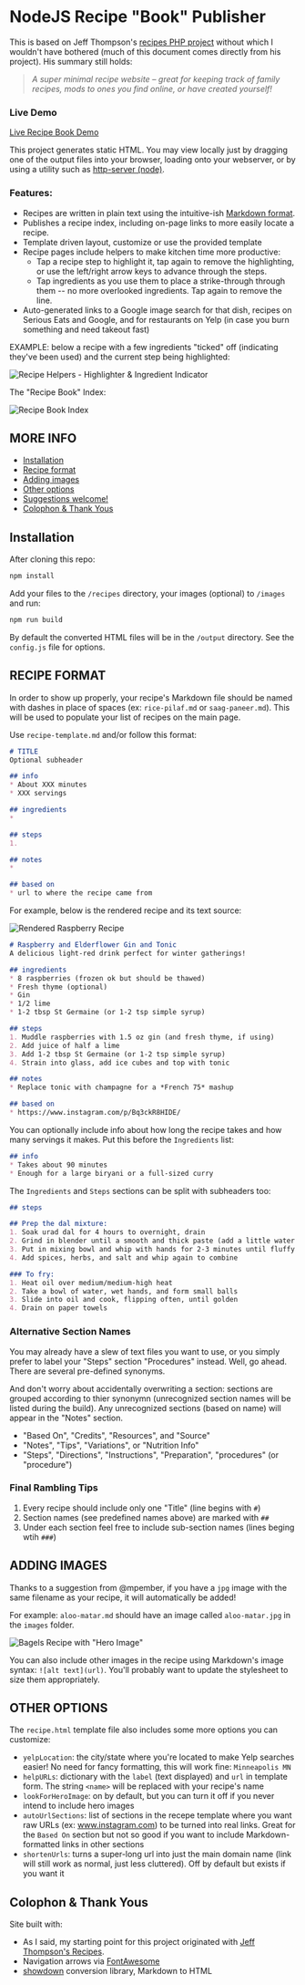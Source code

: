 # NodeJS Recipe "Book" Publisher

This is based on Jeff Thompson's [recipes PHP project](https://github.com/jeffThompson/Recipes) without which I wouldn't have bothered (much of this document comes directly from his project). His summary still holds:

> *A super minimal recipe website – great for keeping track of family recipes, mods to ones you find online, or have created yourself!*

### Live Demo

[Live Recipe Book Demo](https://buzcarter.github.io/recipes-nodejs/)

This project generates static HTML. You may view locally just by dragging one of the output files into your browser, loading onto your webserver, or by using a utility such as [http-server (node)](https://github.com/http-party/http-server).

### Features:

* Recipes are written in plain text using the intuitive-ish [Markdown format](https://daringfireball.net/projects/markdown).
* Publishes a recipe index, including on-page links to more easily locate a recipe.
* Template driven layout, customize or use the provided template
* Recipe pages include helpers to make kitchen time more productive:
    *  Tap a recipe step to highlight it, tap again to remove the highlighting, or use the left/right arrow keys to advance through the steps.
    *  Tap ingredients as you use them to place a strike-through through them -- no more overlooked ingredients. Tap again to remove the line. 
* Auto-generated links to a Google image search for that dish, recipes on Serious Eats and Google, and for restaurants on Yelp (in case you burn something and need takeout fast)  

EXAMPLE: below a recipe with a few ingredients "ticked" off (indicating they've been used) and the current step being highlighted:

![Recipe Helpers - Highlighter & Ingredient Indicator](./docs/images/carnitas-with-highlights.png)

The "Recipe Book" Index:

![Recipe Book Index](./docs/images/recipe-book-index.png)

## MORE INFO

* [Installation](#installation)
* [Recipe format](#recipe-format)
* [Adding images](#adding-images)
* [Other options](#other-options)
* [Suggestions welcome!](#suggestions-welcome)
* [Colophon & Thank Yous](#Colophon)

## Installation

After cloning this repo:

```sh
npm install
```

Add your files to the `/recipes` directory, your images (optional) to `/images` and run:

```sh
npm run build
```

By default the converted HTML files will be in the `/output` directory. See the `config.js` file for options.

## RECIPE FORMAT  
In order to show up properly, your recipe's Markdown file should be named with dashes in place of spaces (ex: `rice-pilaf.md` or `saag-paneer.md`). This will be used to populate your list of recipes on the main page.

Use `recipe-template.md` and/or follow this format:

```markdown
# TITLE
Optional subheader

## info  
* About XXX minutes  
* XXX servings  

## ingredients
* 

## steps  
1. 

## notes  
* 

## based on  
* url to where the recipe came from
```

For example, below is the rendered recipe and its text source:

![Rendered Raspberry Recipe](./docs/images/raspberry-recipe.png)

```markdown
# Raspberry and Elderflower Gin and Tonic
A delicious light-red drink perfect for winter gatherings!

## ingredients
* 8 raspberries (frozen ok but should be thawed)  
* Fresh thyme (optional)  
* Gin  
* 1/2 lime  
* 1-2 tbsp St Germaine (or 1-2 tsp simple syrup)  

## steps
1. Muddle raspberries with 1.5 oz gin (and fresh thyme, if using)  
2. Add juice of half a lime  
3. Add 1-2 tbsp St Germaine (or 1-2 tsp simple syrup)  
4. Strain into glass, add ice cubes and top with tonic 

## notes
* Replace tonic with champagne for a *French 75* mashup   

## based on
* https://www.instagram.com/p/Bq3ckR8HIDE/
```

You can optionally include info about how long the recipe takes and how many servings it makes. Put this before the `Ingredients` list:  

```markdown
## info  
* Takes about 90 minutes  
* Enough for a large biryani or a full-sized curry
```

The `Ingredients` and `Steps` sections can be split with subheaders too:

```markdown
## steps

## Prep the dal mixture:
1. Soak urad dal for 4 hours to overnight, drain  
2. Grind in blender until a smooth and thick paste (add a little water if necessary)  
3. Put in mixing bowl and whip with hands for 2-3 minutes until fluffy  
4. Add spices, herbs, and salt and whip again to combine  

### To fry:
1. Heat oil over medium/medium-high heat  
2. Take a bowl of water, wet hands, and form small balls  
3. Slide into oil and cook, flipping often, until golden  
4. Drain on paper towels  
```

### Alternative Section Names

You may already have a slew of text files you want to use, or you simply prefer to label your "Steps" section "Procedures" instead. Well, go ahead. There are several pre-defined synonyms. 

And don't worry about accidentally overwriting a section: sections are grouped according to thier synonymn (unrecognized section names will be listed during the build). Any unrecognized sections (based on name) will appear in the "Notes" section.

* "Based On", "Credits", "Resources", and "Source"
* "Notes", "Tips", "Variations", or "Nutrition Info"
* "Steps", "Directions", "Instructions", "Preparation", "procedures" (or "procedure")

### Final Rambling Tips

1. Every recipe should include only one "Title" (line begins with `#`)
2. Section names (see predefined names above) are marked with `##`
3. Under each section feel free to include sub-section names (lines beging wtih `###`)

## ADDING IMAGES  

Thanks to a suggestion from @mpember, if you have a `jpg` image with the same filename as your recipe, it will automatically be added! 

For example: `aloo-matar.md` should have an image called `aloo-matar.jpg` in the `images` folder.

![Bagels Recipe with "Hero Image"](./docs/images/bagels-recipe.jpg)

You can also include other images in the recipe using Markdown's image syntax: `![alt text](url)`. You'll probably want to update the stylesheet to size them appropriately.

## OTHER OPTIONS  

The `recipe.html` template file also includes some more options you can customize:

* `yelpLocation`: the city/state where you're located to make Yelp searches easier! No need for fancy formatting, this will work fine: `Minneapolis MN`  
* `helpURLs`: dictionary with the `label` (text displayed) and `url` in template form. The string `<name>` will be replaced with your recipe's name  
* `lookForHeroImage`: on by default, but you can turn it off if you never intend to include hero images  
* `autoUrlSections`: list of sections in the recepe template where you want raw URLs (ex: www.instagram.com) to be turned into real links. Great for the `Based On` section but not so good if you want to include Markdown-formatted links in other sections  
* `shortenUrls`: turns a super-long url into just the main domain name (link will still work as normal, just less cluttered). Off by default but exists if you want it

## Colophon & Thank Yous

Site built with:

* As I said, my starting point for this project originated with [Jeff Thompson's Recipes](https://github.com/jeffThompson/Recipes).
* Navigation arrows via [FontAwesome](https://fontawesome.com/icons/external-link-alt)
* [showdown](https://www.npmjs.com/package/showdown) conversion library, Markdown to HTML 
